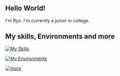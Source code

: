 ## Hello World!
I'm Ryo. I'm currently a junior in college.

## My skills, Environments and more
[![My Skills](https://skillicons.dev/icons?i=c,python,java,html,css,javascript,md)](https://skillicons.dev)

[![My Environments](https://skillicons.dev/icons?i=git,github,docker,vscode,pycharm,idea,webstorm,matlab)](https://skillicons.dev)

[![more](https://skillicons.dev/icons?i=discord,instagram,twitter,gmail)](https://skillicons.dev)
